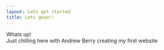 ```yaml
---
layout: Lets get started
title: Lets gooo!! 
---
```


Whats up!  
Just chilling here with Andrew Berry creating my first website  